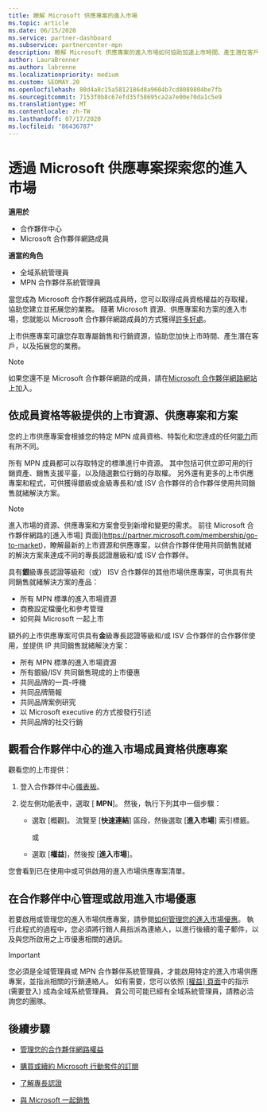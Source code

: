 ```yaml
---
title: 瞭解 Microsoft 供應專案的進入市場
ms.topic: article
ms.date: 06/15/2020
ms.service: partner-dashboard
ms.subservice: partnercenter-mpn
description: 瞭解 Microsoft 供應專案的進入市場如何協助加速上市時間、產生潛在客戶，以及拓展您的業務。
author: LauraBrenner
ms.author: labrenne
ms.localizationpriority: medium
ms.custom: SEOMAY.20
ms.openlocfilehash: 80d4a8c15a5812186d8a9604b7cd8089804be7fb
ms.sourcegitcommit: 7153f0b8c67efd35f58695ca2a7e00e70da1c5e9
ms.translationtype: MT
ms.contentlocale: zh-TW
ms.lasthandoff: 07/17/2020
ms.locfileid: "86436787"
---
```

# <a name="explore-your-go-to-market-with-microsoft-offers"></a>透過 Microsoft 供應專案探索您的進入市場

**適用於**

- 合作夥伴中心
- Microsoft 合作夥伴網路成員

**適當的角色**

- 全域系統管理員
- MPN 合作夥伴系統管理員

當您成為 Microsoft 合作夥伴網路成員時，您可以取得成員資格權益的存取權，協助您建立並拓展您的業務。 隨著 Microsoft 資源、供應專案和方案的進入市場，您就能以 Microsoft 合作夥伴網路成員的方式獲得[許多好處](https://partner.microsoft.com/manage-your-partner-network-benefits)。

上市供應專案可讓您存取專屬銷售和行銷資源，協助您加快上市時間、產生潛在客戶，以及拓展您的業務。

>[!NOTE]
>如果您還不是 Microsoft 合作夥伴網路的成員，請在[Microsoft 合作夥伴網路網站](https://partner.microsoft.com/membership)上加入。

## <a name="go-to-market-resources-offers-and-programs-available-by-membership-level"></a>依成員資格等級提供的上市資源、供應專案和方案

您的上市供應專案會根據您的特定 MPN 成員資格、特製化和您達成的任何[能力](learn-about-competencies.md)而有所不同。

所有 MPN 成員都可以存取特定的標準進行中資源。 其中包括可供立即可用的行銷資產、銷售支援平臺，以及隨選數位行銷的存取權。 另外還有更多的上市供應專案和程式，可供獲得銀級或金級專長和/或 ISV 合作夥伴的合作夥伴使用共同銷售就緒解決方案。

>[!NOTE]
>進入市場的資源、供應專案和方案會受到新增和變更的需求。 前往 Microsoft 合作夥伴網路的[進入市場] 頁面](https://partner.microsoft.com/membership/go-to-market)，瞭解最新的上市資源和供應專案，以供合作夥伴使用共同銷售就緒的解決方案來達成不同的專長認證層級和/或 ISV 合作夥伴。

具有**銀**級專長認證等級和（或） ISV 合作夥伴的其他市場供應專案，可供具有共同銷售就緒解決方案的產品：

- 所有 MPN 標準的進入市場資源
- 商務設定檔優化和參考管理
- 如何與 Microsoft 一起上市

額外的上市供應專案可供具有**金**級專長認證等級和/或 ISV 合作夥伴的合作夥伴使用，並提供 IP 共同銷售就緒解決方案：

- 所有 MPN 標準的進入市場資源
- 所有銀級/ISV 共同銷售現成的上市優惠
- 共同品牌的一頁-呼機
- 共同品牌簡報
- 共同品牌案例研究
- 以 Microsoft executive 的方式按發行引述
- 共同品牌的社交行銷

## <a name="view-go-to-market-membership-offers-in-partner-center"></a>觀看合作夥伴中心的進入市場成員資格供應專案

觀看您的上市提供：

1. 登入合作夥伴中心[儀表板](https://partner.microsoft.com/dashboard)。

2. 從左側功能表中，選取 [ **MPN**]。 然後，執行下列其中一個步驟：

   - 選取 [概觀]。 流覽至 [**快速連結**] 區段，然後選取 [**進入市場**] 索引標籤。

     或

   - 選取 [**權益**]，然後按 [**進入市場**]。

您會看到已在使用中或可供啟用的進入市場供應專案清單。

## <a name="manage-or-activate-go-to-market-offers-in-partner-center"></a>在合作夥伴中心管理或啟用進入市場優惠

若要啟用或管理您的進入市場供應專案，請參閱[如何管理您的進入市場優惠](manage-your-partner-network-benefits.md#manage-go-to-market-offers)。 執行此程式的過程中，您必須將行銷人員指派為連絡人，以進行後續的電子郵件，以及與您所啟用之上市優惠相關的通訊。

>[!IMPORTANT]
>您必須是全域管理員或 MPN 合作夥伴系統管理員，才能啟用特定的進入市場供應專案，並指派相關的行銷連絡人。 如有需要，您可以依照 [[權益] 頁面](https://partnercenter.microsoft.com/pcv/partnership/benefits)中的指示 (需要登入) 成為全域系統管理員。 貴公司可能已經有全域系統管理員，請務必洽詢您的團隊。

## <a name="next-steps"></a>後續步驟

- [管理您的合作夥伴網路權益](manage-your-partner-network-benefits.md)

- [購買或續約 Microsoft 行動套件的訂閱](mpn-get-action-pack.md)

- [了解專長認證](learn-about-competencies.md)

- [與 Microsoft 一起銷售](https://partner.microsoft.com/membership/sell-with-microsoft)
